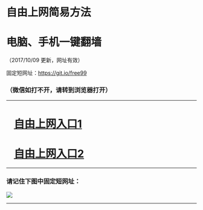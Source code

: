 ﻿# 自由上网简易方法

# 电脑、手机一键翻墙

（2017/10/09 更新，网址有效）

固定短网址：https://git.io/free99

### （微信如打不开，请转到浏览器打开）


***





# &nbsp;&nbsp; <a href="http://ft58913629.fwq-tz-1001.info/fwqtz01.html?t=100900123352 " target="_blank">自由上网入口1</a>
# &nbsp;&nbsp; <a href="http://ft16509313.fwq-tz-1002.info/fwqtz02.html?t=100900120412 " target="_blank">自由上网入口2</a>
***

### 请记住下图中固定短网址：

<img src="https://s3-us-west-2.amazonaws.com/fwq-1001/yjfq-20170905okok.png" /> 


***


